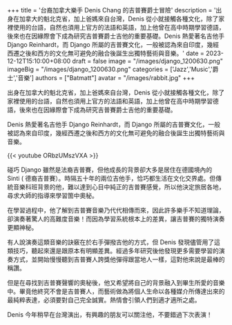 +++
title = '台裔加拿大樂手 Denis Chang 的吉普賽爵士冒險'
description = '出身在加拿大的魁北克省，加上爸媽來自台灣，Denis 從小就接觸各種文化，除了家裡使用的台語，自然也須用上官方的法語和英語，加上他曾在高中時期學習德語，後來也在因緣際會下成為研究吉普賽爵士吉他的重要基礎。Denis 熱愛著名吉他手 Django Reinhardt，而 Django 所屬的吉普賽文化，一般被認為來自印度，幾經西遷之後和西方的文化無可避免的融合後誕生出獨特藝術與音樂。'
date = 2023-12-12T15:10:00+08:00
draft = false
image = "/images/django_1200630.png"
imageBig = "/images/django_1200630.png"
categories = ['Jazz','Music','爵士','音樂']
authors = ["Batmatt"]
avatar = "/images/rabbit.jpg"
+++

出身在加拿大的魁北克省，加上爸媽來自台灣，Denis 從小就接觸各種文化，除了家裡使用的台語，自然也須用上官方的法語和英語，加上他曾在高中時期學習德語，後來也在因緣際會下成為研究吉普賽爵士吉他的重要基礎。

Denis 熱愛著名吉他手 Django Reinhardt，而 Django 所屬的吉普賽文化，一般被認為來自印度，幾經西遷之後和西方的文化無可避免的融合後誕生出獨特藝術與音樂。

{{< youtube ORbzUMszVXA >}}

碰巧 Django 雖然是法裔吉普賽，但他成長的背景卻大多是居住在德國境內的 Sinti ( 德裔吉普賽）。時隔五十年的兩位吉他手，恰巧都生活在文化交界處。但傳統音樂科班背景的他，難以達到心目中純正的吉普賽感覺，所以他決定旅居各地，尋求大師的指導來學習箇中奧秘。

在學習過程中，他了解到吉普賽音樂乃代代相傳而來，因此許多樂手不知道理論，卻演奏著驚人的高難度音樂！而因為學習系統根本上的差異，讓吉普賽的獨特演奏更顯神秘。

有人說演奏這類音樂的訣竅在於右手彈撥吉他的方式，但 Denis 發現儘管用了這類技巧，聽起來還是跟原本有明顯差異。經過多年研究後他發現更多需要學習的演奏方式，並開始慢慢聽到吉普賽人誇獎他彈得跟當地人一樣，這對他來說是最棒的稱讚。

但是在尋找到吉普賽聲響的奧秘後，他又希望將自己的背景融入到畢生所愛的音樂中。畢竟他終究不會是吉普賽人，而藝術做為將個人生命以各種媒介所傳達出來的最純粹表達，必須要對自己完全誠實。熱情會引領人們到適才適所之處。

Denis 今年稍早在台灣演出，有興趣的朋友可以關注他，不要錯過下次表演！